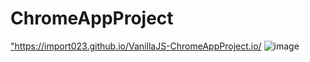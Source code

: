 # ChromeAppProject
<a href ="https://import023.github.io/VanillaJS-ChromeAppProject.io/">"https://import023.github.io/VanillaJS-ChromeAppProject.io/</a>
![image](https://user-images.githubusercontent.com/80230155/177080707-81a98c2f-fba3-4009-9e66-55de1b1b9fe4.png)
